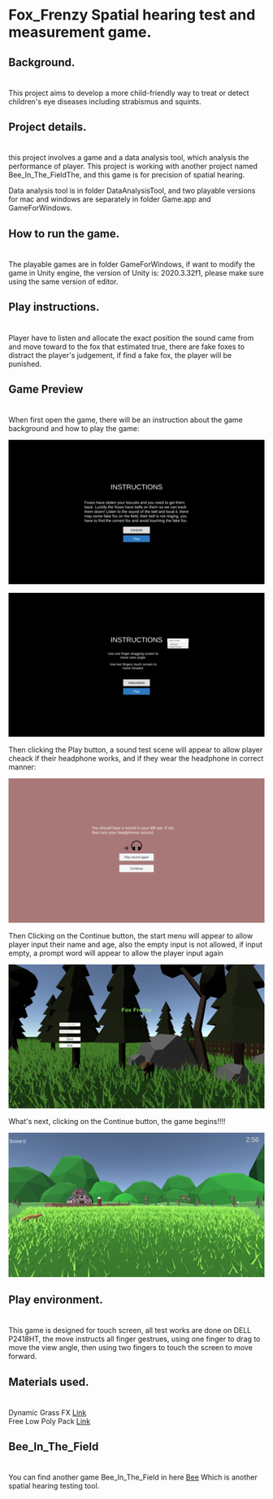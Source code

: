 # Fox_Frenzy Spatial hearing test and measurement game.

## Background.

#

This project aims to develop a more child-friendly way to treat or detect children's eye diseases including strabismus and squints.

## Project details.

#

this project involves a game and a data analysis tool, which analysis the performance of player. This project is working with another project named Bee_In_The_FieldThe, and this game is for precision of spatial hearing.

Data analysis tool is in folder DataAnalysisTool, and two playable versions for mac and windows are separately in folder Game.app and GameForWindows.

## How to run the game.

#

The playable games are in folder GameForWindows, if want to modify the game in Unity engine, the version of Unity is: 2020.3.32f1, please make sure using the same version of editor.

## Play instructions.

#

Player have to listen and allocate the exact position the sound came from and move toward to the fox that estimated true, there are fake foxes to distract the player's judgement, if find a fake fox, the player will be punished.

## Game Preview

#

When first open the game, there will be an instruction about the game background and how to play the game:

![Image text1](Resources/Instruction.png)

![Image text2](Resources/Operation.png)

Then clicking the Play button, a sound test scene will appear to allow player cheack if their headphone works, and if they wear the headphone in correct manner:

![Image text3](Resources/SoundTest.png)

Then Clicking on the Continue button, the start menu will appear to allow player input their name and age, also the empty input is not allowed, if input empty, a prompt word will appear to allow the player input again

![Image text3](Resources/StartScene.png)

What's next, clicking on the Continue button, the game begins!!!!

![Image text3](Resources/Game.png)

## Play environment.

#

This game is designed for touch screen, all test works are done on DELL P2418HT, the move instructs all finger gestrues, using one finger to drag to move the view angle, then using two fingers to touch the screen to move forward.

## Materials used.

# 

Dynamic Grass FX [Link](https://assetstore.unity.com/packages/vfx/shaders/directx-11/dynamic-grass-fx-144740)  
Free Low Poly Pack [Link](https://assetstore.unity.com/packages/3d/free-low-poly-pack-65375)

## Bee_In_The_Field

#

You can find another game Bee_In_The_Field in here [Bee](https://github.com/jeff-Tianfeng/Bee-In-The-Field) Which is another spatial hearing testing tool.
